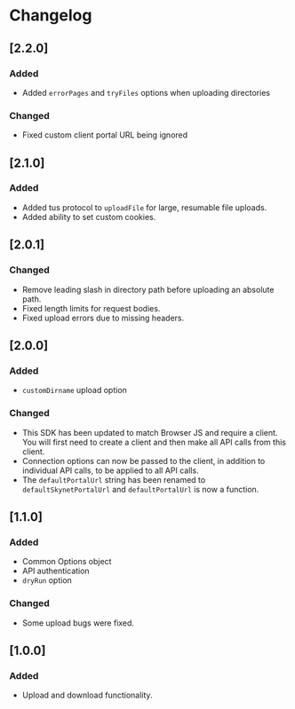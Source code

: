 # Changelog

## [2.2.0]

### Added

- Added `errorPages` and `tryFiles` options when uploading directories

### Changed

- Fixed custom client portal URL being ignored

## [2.1.0]

### Added

- Added tus protocol to `uploadFile` for large, resumable file uploads.
- Added ability to set custom cookies.

## [2.0.1]

### Changed

- Remove leading slash in directory path before uploading an absolute path.
- Fixed length limits for request bodies.
- Fixed upload errors due to missing headers.

## [2.0.0]

### Added

- `customDirname` upload option

### Changed

- This SDK has been updated to match Browser JS and require a client. You will
  first need to create a client and then make all API calls from this client.
- Connection options can now be passed to the client, in addition to individual
  API calls, to be applied to all API calls.
- The `defaultPortalUrl` string has been renamed to `defaultSkynetPortalUrl` and
  `defaultPortalUrl` is now a function.

## [1.1.0]

### Added

- Common Options object
- API authentication
- `dryRun` option

### Changed

- Some upload bugs were fixed.

## [1.0.0]

### Added

- Upload and download functionality.
